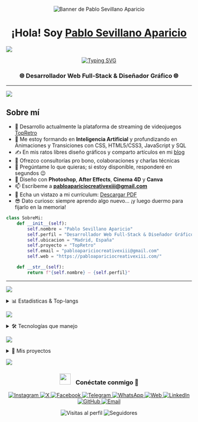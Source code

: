 <!-- ========== BANNER ========== -->
<p align="center">
  <img src="https://raw.githubusercontent.com/kampexiii/kampexiii/main/ASK%20Banner%20Image%20Github.png" alt="Banner de Pablo Sevillano Aparicio" />
</p>

<!-- ========== ENCABEZADO / INTRODUCCIÓN ========== -->
<h1 align="center">
  ¡Hola! Soy <a href="https://pabloapariciocreativexiii.com/linktree" target="_blank">Pablo Sevillano Aparicio</a>
</h1>


<a href="https://www.youtube.com/watch?v=dQw4w9WgXcQ"><img src="https://user-images.githubusercontent.com/73097560/115834477-dbab4500-a447-11eb-908a-139a6edaec5c.gif"></a>
<!-- typing SVG -->
<p align="center">
  <a href="https://github.com/DenverCoder1/readme-typing-svg">
    <img
      src="https://readme-typing-svg.herokuapp.com?font=Time+New+Roman&color=cyan&size=25&center=true&vCenter=true&width=600&height=100&lines=Desarrollador+Web+Full-Stack;Diseñador+Gráfico;Programador+Full-Stack;Administrador+de+Sistemas;Editor+Multimedia"
      alt="Typing SVG"/>
  </a>
</p>

<h3 align="center">
  🌐 Desarrollador Web Full-Stack & Diseñador Gráfico 🌐
</h3>



---

<a href="https://www.youtube.com/watch?v=dQw4w9WgXcQ"><img src="https://user-images.githubusercontent.com/73097560/115834477-dbab4500-a447-11eb-908a-139a6edaec5c.gif"></a>

## Sobre mí


- 🔭 Desarrollo actualmente la plataforma de streaming de videojuegos [TopRetro](https://topretro.es/)
- 🌱 Me estoy formando en **Inteligencia Artificial** y profundizando en Animaciones y Transiciones con CSS, HTML5/CSS3, JavaScript y SQL
- ✍️ En mis ratos libres diseño gráficos y comparto artículos en mi [blog](https://pabloapariciocreativexiii.com/)
- 🤝 Ofrezco consultorías pro bono, colaboraciones y charlas técnicas
- 💬 Pregúntame lo que quieras; si estoy disponible, responderé en segundos 😉
- 🎨 Diseño con **Photoshop**, **After Effects**, **Cinema 4D** y **Canva**
- 📫 Escríbeme a **pabloapariciocreativexiii@gmail.com**
- 📄 Echa un vistazo a mi currículum: [Descargar PDF](https://pabloapariciocreativexiii.com/download-cv)
- 😎 Dato curioso: siempre aprendo algo nuevo… ¡y luego duermo para fijarlo en la memoria!

```python
class SobreMi:
    def __init__(self):
        self.nombre = "Pablo Sevillano Aparicio"
        self.perfil = "Desarrollador Web Full-Stack & Diseñador Gráfico"
        self.ubicacion = "Madrid, España"
        self.proyecto = "TopRetro"
        self.email = "pabloapariciocreativexiii@gmail.com"
        self.web = "https://pabloapariciocreativexiii.com/"

    def __str__(self):
        return f"{self.nombre} — {self.perfil}"
```

---


<a href="https://www.youtube.com/watch?v=dQw4w9WgXcQ"><img src="https://user-images.githubusercontent.com/73097560/115834477-dbab4500-a447-11eb-908a-139a6edaec5c.gif"></a>

<!-- ========== ESTADÍSTICAS & TOP-LANGS ========== -->
<details>
  <summary>📊 Estadísticas &amp; Top-langs</summary>

  <table align="center">
    <tr>
      <!-- GitHub Readme Stats (solo público) -->
      <td align="center">
        <a href="https://github.com/kampexiii">
          <img
            src="https://github-readme-stats.vercel.app/api?username=kampexiii&show_icons=true&theme=algolia&bg_color=007eff&text_color=ffffff&icon_color=ffffff&title_color=ffffff"
            height="180em"
            alt="GitHub Stats" />
        </a>
      </td>
      <td align="center">
        <a href="https://github.com/kampexiii">
          <img
            height="180em"
            src="https://github-readme-stats.vercel.app/api/top-langs?username=kampexiii&amp;layout=compact&amp;langs_count=10&amp;theme=algolia&amp;bg_color=007eff&amp;text_color=ffffff&amp;title_color=ffffff"
            alt="Top Languages" />
        </a>
      </td>
    </tr>
  </table>
</details>


<a href="https://www.youtube.com/watch?v=dQw4w9WgXcQ"><img src="https://user-images.githubusercontent.com/73097560/115834477-dbab4500-a447-11eb-908a-139a6edaec5c.gif"></a>

<details>
<summary>🛠 Tecnologías que manejo</summary>

### 🖥️ Lenguajes & Frameworks
<p align="center">
  <img alt="Java" src="https://img.shields.io/badge/Java-ED8B00?style=for-the-badge&logo=java&logoColor=white" />
  <img alt="PHP" src="https://img.shields.io/badge/PHP-777BB4?style=for-the-badge&logo=php&logoColor=white" />
  <img alt="HTML5" src="https://img.shields.io/badge/HTML5-E34F26?style=for-the-badge&logo=html5&logoColor=white" />
  <img alt="CSS3" src="https://img.shields.io/badge/CSS3-1572B6?style=for-the-badge&logo=css3&logoColor=white" />
  <img alt="JavaScript" src="https://img.shields.io/badge/JavaScript-F7DF1E?style=for-the-badge&logo=javascript&logoColor=black" />
  <img alt="React" src="https://img.shields.io/badge/React-61DAFB?style=for-the-badge&logo=react&logoColor=black" />
  <img alt="Node.js" src="https://img.shields.io/badge/Node.js-339933?style=for-the-badge&logo=node.js&logoColor=white" />
  <img alt="Laravel" src="https://img.shields.io/badge/Laravel-FF2D20?style=for-the-badge&logo=laravel&logoColor=white" />
  <img alt="WordPress" src="https://img.shields.io/badge/WordPress-21759B?style=for-the-badge&logo=wordpress&logoColor=white" />
  <img alt="Tailwind CSS" src="https://img.shields.io/badge/Tailwind_CSS-06B6D4?style=for-the-badge&logo=tailwind-css&logoColor=white" />
  <img alt="Bootstrap" src="https://img.shields.io/badge/Bootstrap-563D7C?style=for-the-badge&logo=bootstrap&logoColor=white" />
</p>

### 🗄️ Bases de datos (nivel básico)
<p align="center">
  <img alt="MySQL" src="https://img.shields.io/badge/MySQL-4479A1?style=for-the-badge&logo=mysql&logoColor=white" />
  <img alt="PostgreSQL" src="https://img.shields.io/badge/PostgreSQL-316192?style=for-the-badge&logo=postgresql&logoColor=white" />
  <img alt="SQLite" src="https://img.shields.io/badge/SQLite-07405E?style=for-the-badge&logo=sqlite&logoColor=white" />
  <img alt="MariaDB" src="https://img.shields.io/badge/MariaDB-003545?style=for-the-badge&logo=mariadb&logoColor=white" />
</p>

### 🛠️ Herramientas & Diseño
<p align="center">
  <img alt="VS Code" src="https://img.shields.io/badge/VS%20Code-007ACC?style=for-the-badge&logo=visual-studio-code&logoColor=white" />
  <img alt="Git" src="https://img.shields.io/badge/Git-F05032?style=for-the-badge&logo=git&logoColor=white" />
  <img alt="GitHub" src="https://img.shields.io/badge/GitHub-000000?style=for-the-badge&logo=github&logoColor=white" />
  <img alt="Linux" src="https://img.shields.io/badge/Linux-FCC624?style=for-the-badge&logo=linux&logoColor=black" />
  <img alt="Figma" src="https://img.shields.io/badge/Figma-F24E1E?style=for-the-badge&logo=figma&logoColor=white" />
  <img alt="Cinema 4D" src="https://img.shields.io/badge/Cinema_4D-190057?style=for-the-badge&logo=cinema-4d&logoColor=white" />
  <img alt="Photoshop" src="https://img.shields.io/badge/Photoshop-31A8FF?style=for-the-badge&logo=adobe-photoshop&logoColor=white" />
  <img alt="After Effects" src="https://img.shields.io/badge/After%20Effects-9999FF?style=for-the-badge&logo=adobe-after-effects&logoColor=white" />
  <img alt="Illustrator" src="https://img.shields.io/badge/Illustrator-FF9A00?style=for-the-badge&logo=adobe-illustrator&logoColor=white" />
  <img alt="Canva" src="https://img.shields.io/badge/Canva-00C4CC?style=for-the-badge&logo=canva&logoColor=white" />
  <img alt="Postman" src="https://img.shields.io/badge/Postman-FF6C37?style=for-the-badge&logo=postman&logoColor=white" />
</p>
</details>


<a href="https://www.youtube.com/watch?v=dQw4w9WgXcQ"><img src="https://user-images.githubusercontent.com/73097560/115834477-dbab4500-a447-11eb-908a-139a6edaec5c.gif"></a>

<details>
  <summary>🚀 Mis proyectos</summary>

  <br/>
  <a href="https://github.com/kampexiii/TopRetro">
    <img align="center" src="https://github-readme-stats.vercel.app/api/pin/?username=kampexiii&repo=TopRetro&theme=algolia" alt="TopRetro repo" />
  </a>
  <a href="https://github.com/kampexiii/MyWebApp">
    <img align="center" src="https://github-readme-stats.vercel.app/api/pin/?username=kampexiii&repo=MyWebApp&theme=algolia" alt="MyWebApp repo" />
  </a>
  <a href="https://github.com/kampexiii/OtherProject">
    <img align="center" src="https://github-readme-stats.vercel.app/api/pin/?username=kampexiii&repo=OtherProject&theme=algolia" alt="OtherProject repo" />
  </a>

</details>


<a href="https://www.youtube.com/watch?v=dQw4w9WgXcQ"><img src="https://user-images.githubusercontent.com/73097560/115834477-dbab4500-a447-11eb-908a-139a6edaec5c.gif"></a>

<h3 align="center">
  <img src="https://media.giphy.com/media/iY8CRBdQXODJSCERIr/giphy.gif" width="30" height="30" style="margin-right:10px;" />
  Conéctate conmigo 🤝
</h3>

<p align="center">
  <a href="https://www.instagram.com/pabloapariciocreative/" target="_blank">
    <img src="https://img.icons8.com/doodle/40/000000/instagram-new--v2.png" alt="Instagram"/>
  </a>
  <a href="https://x.com/PACreative_XIII" target="_blank">
    <img src="https://img.icons8.com/doodle/40/000000/twitter--v1.png" alt="X"/>
  </a>
  <a href="https://www.facebook.com/PabloAparicioCreativeXIII/" target="_blank">
    <img src="https://img.icons8.com/doodle/40/000000/facebook-new.png" alt="Facebook"/>
  </a>
  <a href="https://t.me/pacreativeXIII" target="_blank">
    <img src="https://img.icons8.com/doodle/40/000000/telegram-app.png" alt="Telegram"/>
  </a>
  <a href="https://wa.me/34123456789" target="_blank">
    <img src="https://img.icons8.com/doodle/40/000000/whatsapp--v1.png" alt="WhatsApp"/>
  </a>
  <a href="https://pabloapariciocreativexiii.com/" target="_blank">
    <img src="https://img.icons8.com/doodle/40/000000/globe--v1.png" alt="Web"/>
  </a>
  <a href="https://es.linkedin.com/in/pablo-sevillano-aparicio-593430170" target="_blank">
    <img src="https://img.icons8.com/doodle/40/000000/linkedin--v2.png" alt="LinkedIn"/>
  </a>
  <a href="https://github.com/kampexiii" target="_blank">
    <img src="https://img.icons8.com/doodle/40/000000/github--v1.png" alt="GitHub"/>
  </a>
  <a href="mailto:pabloapariciocreativexiii@gmail.com" target="_blank">
    <img src="https://img.icons8.com/doodle/40/000000/new-post.png" alt="Email"/>
  </a>
</p>


<div align="center">
  <img
    src="https://komarev.com/ghpvc/?username=kampexiii&label=Visitas%20al%20perfil&color=0e75b6&style=flat-square"
    alt="Visitas al perfil" />
  <img
    src="https://img.shields.io/github/followers/kampexiii?label=Seguidores&style=flat-square&logo=github&logoColor=white"
    alt="Seguidores" />
</div>












